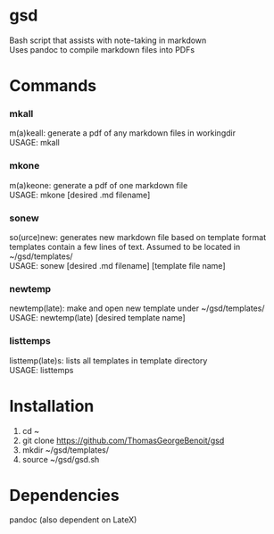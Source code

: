 # gsd
Bash script that assists with note-taking in markdown  
Uses pandoc to compile markdown files into PDFs  

# Commands
### mkall
m(a)keall: generate a pdf of any markdown files in workingdir  
USAGE: mkall  

### mkone
m(a)keone: generate a pdf of one markdown file  
USAGE: mkone [desired .md filename]  

### sonew
so(urce)new: generates new markdown file based on template format  
templates contain a few lines of text. Assumed to be located in ~/gsd/templates/  
USAGE: sonew [desired .md filename] [template file name]

### newtemp
newtemp(late): make and open new template under ~/gsd/templates/  
USAGE: newtemp(late) [desired template name]  

### listtemps
listtemp(late)s: lists all templates in template directory  
USAGE: listtemps 

# Installation
1. cd ~
2. git clone https://github.com/ThomasGeorgeBenoit/gsd
3. mkdir ~/gsd/templates/
4. source ~/gsd/gsd.sh


# Dependencies
pandoc (also dependent on LateX)
